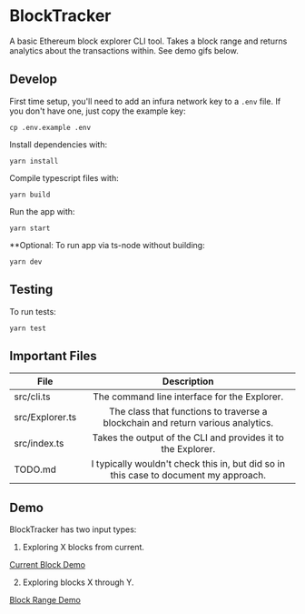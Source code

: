 # BlockTracker

A basic Ethereum block explorer CLI tool. Takes a block range and
returns analytics about the transactions within.  See demo gifs below.

## Develop

First time setup, you'll need to add an infura network key to a `.env` file. If you don't have one, just copy the example key:

`cp .env.example .env`

Install dependencies with:

`yarn install`

Compile typescript files with:

`yarn build`

Run the app with:

`yarn start`

\*\*Optional: To run app via ts-node without building:

`yarn dev`

## Testing

To run tests:

`yarn test`

## Important Files

| File            |                                     Description                                      |
| --------------- | :----------------------------------------------------------------------------------: |
| src/cli.ts      |                     The command line interface for the Explorer.                     |
| src/Explorer.ts |   The class that functions to traverse a blockchain and return various analytics.    |
| src/index.ts    |             Takes the output of the CLI and provides it to the Explorer.             |
| TODO.md         | I typically wouldn't check this in, but did so in this case to document my approach. |

## Demo

BlockTracker has two input types:

1. Exploring X blocks from current.

[Current Block Demo](http://www.giphy.com/gifs/OO1vDmvSmSlaNwSnof/giphy.gif)

2. Exploring blocks X through Y.

[Block Range Demo](http://www.giphy.com/gifs/szulUCjRZOUVZPOjai/giphy.gif)
